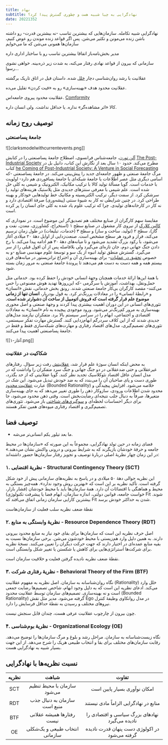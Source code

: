 ```yaml
---
title: نهاد
subtitle: نهادگرایی به چیا شبیه هست و چطوری گسترش پیدا کرد؟
date: 20221352
---
```

نهادگرایی شبیه تکامله. سازمان‌هایی که بیشترین تناسب -نه بیشترین قدرت- رو داشته باشن زنده می‌مونن و تکثیر می‌شن. پس اگر قواعد زنده موندن رو عوض کنیم، سازمان‌ها همونی می‌شن که ما می‌خوایم

مدیر بخش‌نامه‌باز اتفاقا بیشترین تناسب رو با ساختار اداری داره

سازمانی که بیرون از قواعد نهادی رفتار می‌کنه، به شدت زیر ذره‌بینه. خواهی نشوی رسوا...

عقلانیت با رشد روان‌شناسی دچار [خلل](https://www.vox.com/future-perfect/2019/4/25/18291925/human-rationality-science-justin-smith) شده. داستان فیل در اتاق تاریک برگشته

عقلانیت محدود هدف «بهینه‌سازی» رو به «فیت کردن» تقلیل می‌ده.

عقلانیت محدود پیروی جامعه‌اس. [Comformity](https://www.simplypsychology.org/conformity.html)

کالا «اثر مشاهده‌گر» نداره. یا حداقل نداشت. ولی انسان داره. 

## توصیف روح زمانه

### جامعهٔ پساصنعتی

![[clarksmodelwithcurrentevents.png]]

[آلن تورن](https://en.wikipedia.org/wiki/Alain_Touraine)، جامعه‌شناس فرانسوی، اصطلاح جامعهٔ پساصنعتی را در کتابش [The Post-Industrial Society](https://www.iranketab.ir/book/48060-the-post-industrial-society) مطرح می‌کند. حدود ۱۰ سال بعد از نگارش این کتاب، دانیل بل در کتاب [he Coming of Post-Industrial Society: A Venture in Social Forecasting](https://www.amazon.com/Coming-Post-Industrial-Society-Venture-Forecasting/dp/0465097138) مرگ جامعهٔ صنعتی و ظهور جامعه‌ای جدید را پیش‌بینی 
می‌کند. در جامعهٔ پساصنعتی -که اسامی دیگری مثل عصر اطلاعات یا جامعهٔ شبکه‌ای یا جامعهٔ پسافوردی هم دارد- اولویت با خدمات است. گویا مسألهٔ تولید کالا با ترکیب مکانیک، الکترونیک و شیمی به کلی حل شده است. علم شیمی با معرفی سنتزهای جدیدی مثل پلاستیک هزینه‌های تولید را سرشکن کرد. از سمت دیگر، ترکیب الکتریسیته و مکانیک خط تولیدهایی خودکار و بهینه طراحی کرد. در چنین شرایطی نه کار به شیوهٔ سنتی (پیشه‌وری) صرفهٔ اقتصادی دارد و نه کار در کارخانه‌های تولیدی. چرا که ترکیب علوم یاد شده به کلی جای انسان را پر کرده است.

مقایسهٔ سهم کارگران از صنایع مختلف هم تصدیق‌گر این موضوع است. در نموداری که [کالین کلارک](https://en.wikipedia.org/wiki/Colin_Clark_(economist)) از نیروی کار مشغول در صنایع سطح ۱ (استخراج، کشاورزی، معدن، نفت و گاز)، سطح ۲ (تولید، ساخت و ساز) و سطح ۳ (خدمات، تبلیغات) در طول زمان ترسیم می‌کند، فراز و فرود هر سطح مشخص است. صنعت‌زدایی از اوایل دههٔ ۲۰ میلادی آغاز می‌شود، با رکود بزرگ تشدید می‌شود و تا میانه‌های دههٔ ۳۰ هم ادامه پیدا می‌کند. با رخ دادن جنگ جهانی دوم، جان تازه‌ای می‌گیرد ولی بلافاصله پس از آن افول قبلی را از سر می‌گیرد. گسترش منطق تولید انبوه از یک سو و توسعهٔ علوم مهندسی صنایع -و به خصوص [تحقیق در عملیات](https://en.wikipedia.org/wiki/Operations_research)- برای بهینه‌سازی آن و اختراع ترانزیستور در میانه‌های قرن بیستم همه و همه دست به دست هم می‌دهند تا پروندهٔ جامعهٔ صنعتی به مرور زمان بسته شود.

با همهٔ این‌ها ارائهٔ خدمات همچنان وجههٔ انسانی خودش را حفظ کرده بود. خدماتی مثل حمل‌ونقل، بهداشت، آموزش یا سرگرمی -که این‌روزها تهدید هوش مصنوعی را حس می‌کنند- مقصد کارگران بی‌کار جامعهٔ صنعتی شدند. رونق بخش خدماتی، نقش «انسان» و «رابطهٔ انسانی» را در معادلات پررنگ‌تر کرد. به قول بودریار، **انسان تنها از زمانی موضوع علم قرار گرفته است که فروش اتومبیل از ساخت آن دشوارتر شده است.**  تئوری‌های انسانی در این دوران اهمیت بیشتری پیدا کردند و وجههٔ صنعتی و اصل محوری بهینه‌سازی به مرور کم‌رنگ‌تر می‌شود. ورود موجودی پیچیده به نام «انسان» به معادلات اقتصادی و اجتماعی، ابهام را در سراسر سیستم بالا برد. متفکران نیازمند مدل‌های جدیدی شدند که از این کلاف سردرگم ابهام‌زدایی کنند. گسترش مهارت تفکر سیستمی، تئوری‌های تصمیم‌گیری، مدل‌های اقتصاد رفتاری و مهارت‌های شبکه‌سازی فقط و فقط در جامعهٔ پساصنعتی اهمیت پیدا می‌کنند.

![[آغاز-۱.png]]

### شکاکیت در عقلانیت

به محض اینکه انسان سوژهٔ علم قرار شد، [عقلانیتش](https://www.vox.com/future-perfect/2019/4/25/18291925/human-rationality-science-justin-smith) رفت زیر سؤال. رفتارهای غیرعقلانی و حتی ضدعقلانی در دو جنگ جهانی و جنگ سرد متفکران را واداشت که در مدل انسان عاقل اقتصاد نئوکلاسیک تجدید نظر کنند. گویا عقلانیتی که از حد بگذرد، طوری دست و پای صاحبان آن را می‌بندد که به ضد خودش تبدیل می‌شود. این شک در عبارت [عقلانیت محدود](https://plato.stanford.edu/entries/bounded-rationality/) (Bounded Rationality) خلاصه می‌شود. افزایش پیچیدگی و محدود شدن اطلاعات ورودی، سازوکار ذهن را طوری تغییر می‌دهد که به جای بهینه‌سازی متغیرها، صرفاً به دنبال جلب نتیجه‌ای رضایت‌بخش است. وقتی ذهن محدود می‌شود، جا برای دیگر احساسات لحظه‌ای و [سوگیری‌های شناختی](https://www.sog.unc.edu/sites/www.sog.unc.edu/files/course_materials/Cognitive%20Biases%20Codex.pdf) باز می‌شود. تئوری‌های تصمیم‌گیری و اقتصاد رفتاری میوه‌های همین تفکر هستند.


## توصیف فضا

- ما بعد تیلور یکم انسانی‌تر می‌شه.

فضای زمانه در حین تولد نهادگرایی، مجموعاً به این صورته که «سازمان‌ها در محیط جامعه و حرفهٔ خودشان بازیگرند که به شرایط بیرونی و درونی واکنش نشان می‌دهند.» در این زمان چهار نظریهٔ اصلی دربارهٔ توصیف و تجویز رفتار سازمان‌ها حضور داشته‌اند:

### ۱. نظریهٔ اقتضایی  - Structural Contingency Theory (SCT)

این نظریه حوالی دههٔ ۵۰ میلادی و در پاسخ به نظریه‌های سازمانی پیش از خود شکل گرفته است. تأکید نظریه بر این است که «بهترین روش وجود ندارد». همه‌چیز بستگی به محیط و هماهنگی با اقتضائات آن دارد. همهٔ سازمان‌ها باید با محیط خودشان (فشار بازار، خواست جامعه، قوانین دولتی، اندازه سازمان، ابهام فضا یا پیشرفت تکنولوژی) Fit شوند. بیشترین کارایی سازمان زمانی اتفاق می‌افتد که Fit شدن به حداکثر خودش برسد.

نقطهٔ ضعف نظریه سلب فعلیت از سازمان‌هاست

### ۲. نظریهٔ وابستگی به منابع - Resource Dependence Theory (RDT)

اصل حرف نظریه این است که سازمان‌ها برای بقای خود نیاز به منابع محدود بیرونی دارند. به همین دلیل وارد هم‌زیستی با محیط خودشون می‌شن. برخی سازمان‌ها نسبت به بقیه منابع عمده‌ای در اختیار دارند که جهت حرکت دیگران را تعیین می‌کنند. نسخهٔ نظریه برای شرکت‌ها استراتژی‌هایی برای کاهش یا شکستن یا تغییر شکل وابستگی است.

نقطهٔ ضعف نظریه نادیده گرفتن فعلیت و خلاقیت سازمان است.

### ۳. نظریهٔ رفتاری شرکت - Behavioral Theory of the Firm (BTF)

نگاه روان‌شناسانه به سازمان. اصل نظریه به مفهوم عقلانیت (Rationality) خلل وارد می‌کند. ادعای نظریه این است که به دلیل وجود ابهام، شاخص تصمیم‌ها رضایت جمعی است و نه بهینه‌سازی. تصمیم‌های سازمان توسط عقلانیت محدود (Bounded Rationality) گرفته می‌شود. مدیر مثل نقش Ego در مدل روانکاوی وظیفهٔ کنترل نیروهای مختلف و رسیدن به نقطهٔ حداقل فرسایش را دارد.

چون بیرون از چارچوب عقلانیت عرفی هست، چندان قابل سنجش نیست. 

### ۴. نظریهٔ بوم‌شناسی - Organizational Ecology (OE)

نگاه زیست‌شناسانه به سازمان. مراحل رشد و بلوغ و مرگ سازمان‌ها را توضیح می‌دهد. رقابت سازمان‌های مختلف برای بقا و انتخاب طبیعی هریک را شرح می‌دهد. از این جهت بسیار شبیه به نهادگرایی هست. 


## نسبت نظریه‌ها با نهادگرایی

| نظریه |             شباهت              |                     تفاوت                      |
|:-----:|:------------------------------:|:----------------------------------------------:|
|  SCT  |  سازمان با محیط تنظیم می‌شود   |          امکان نوآوری بسیار پایین است          |
|  RDT  |  سازمان به دنبال جذب منبع است  |     منابع در نهادگرایی الزاماً مادی نیستند     |
|  BTF  |   رفتارها همیشه عقلانی نیست    | نهادهای بزرگ سیاسی و اقتصادی را نادیده می‌گیرد |
|  OE   | انتخاب طبیعی و یک‌شکلی سازمانی | در اکولوژی دست پنهان قدرت نادیده گرفته می‌شود  |

